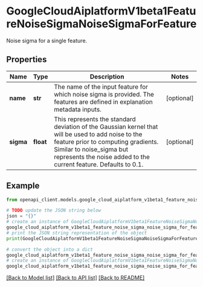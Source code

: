 # GoogleCloudAiplatformV1beta1FeatureNoiseSigmaNoiseSigmaForFeature

Noise sigma for a single feature.

## Properties

Name | Type | Description | Notes
------------ | ------------- | ------------- | -------------
**name** | **str** | The name of the input feature for which noise sigma is provided. The features are defined in explanation metadata inputs. | [optional] 
**sigma** | **float** | This represents the standard deviation of the Gaussian kernel that will be used to add noise to the feature prior to computing gradients. Similar to noise_sigma but represents the noise added to the current feature. Defaults to 0.1. | [optional] 

## Example

```python
from openapi_client.models.google_cloud_aiplatform_v1beta1_feature_noise_sigma_noise_sigma_for_feature import GoogleCloudAiplatformV1beta1FeatureNoiseSigmaNoiseSigmaForFeature

# TODO update the JSON string below
json = "{}"
# create an instance of GoogleCloudAiplatformV1beta1FeatureNoiseSigmaNoiseSigmaForFeature from a JSON string
google_cloud_aiplatform_v1beta1_feature_noise_sigma_noise_sigma_for_feature_instance = GoogleCloudAiplatformV1beta1FeatureNoiseSigmaNoiseSigmaForFeature.from_json(json)
# print the JSON string representation of the object
print(GoogleCloudAiplatformV1beta1FeatureNoiseSigmaNoiseSigmaForFeature.to_json())

# convert the object into a dict
google_cloud_aiplatform_v1beta1_feature_noise_sigma_noise_sigma_for_feature_dict = google_cloud_aiplatform_v1beta1_feature_noise_sigma_noise_sigma_for_feature_instance.to_dict()
# create an instance of GoogleCloudAiplatformV1beta1FeatureNoiseSigmaNoiseSigmaForFeature from a dict
google_cloud_aiplatform_v1beta1_feature_noise_sigma_noise_sigma_for_feature_from_dict = GoogleCloudAiplatformV1beta1FeatureNoiseSigmaNoiseSigmaForFeature.from_dict(google_cloud_aiplatform_v1beta1_feature_noise_sigma_noise_sigma_for_feature_dict)
```
[[Back to Model list]](../README.md#documentation-for-models) [[Back to API list]](../README.md#documentation-for-api-endpoints) [[Back to README]](../README.md)


